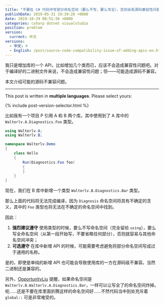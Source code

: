 ```yaml
---
title: "不要在 C# 代码中写部分命名空间（要么不写，要么写全），否则会有源码兼容性问题"
publishDate: 2019-05-31 19:39:26 +0800
date: 2019-10-29 08:51:56 +0800
categories: csharp dotnet visualstudio
position: problem
version:
  current: 中文
versions:
  - 中文: #
  - English: /post/source-code-compatibility-issue-of-adding-apis-en.html
---
```


我只是增加库的一个 API，比如增加几个类而已，应该不会造成兼容性问题吧。对于编译好的二进制文件来说，不会造成兼容性问题；但——可能造成源码不兼容。

本文介绍可能的源码不兼容问题。

---

This post is written in **multiple languages**. Please select yours:

{% include post-version-selector.html %}

比如我有一个项目 P 引用 A 和 B 两个库。其中使用到了 A 库中的 `Walterlv.A.Diagnostics.Foo` 类型。

```csharp
using Walterlv.A;
using Walterlv.B;

namespace Walterlv.Demo
{
    class Hello
    {
        Run(Diagnostics.Foo foo)
        {
        }
    }
}
```

现在，我们在 B 库中新增一个类型 `Walterlv.B.Diagnostics.Bar` 类型。

那么上面的代码将无法完成编译，因为 `Diagnosis` 命名空间将具有不确定的含义，其中的 `Foo` 类型也将无法在不确定的命名空间中找到。

因此：

1. **强烈建议遵守** 使用类型的时候，要么不写命名空间（完全留给 `using`），要么写全命名空间（从第一段开始写，不要省略任何部分），否则就容易与其他命名空间冲突；
2. **可选遵守** 在库中新增 API 的时候，可能需要考虑避免将部分命名空间写成过于通用的名称。

是的，即使是单纯的新增 API 也可能会导致使用库的一方在源码级不兼容。当然二进制还是兼容的。

另外，[OpportunityLiu](https://github.com/OpportunityLiu) 提醒，如果命名空间是 `Walterlv.B.Walterlv.A.Diagnostics.Bar`，一样可以让写全了的命名空间炸掉。呃……还是不要在库里面折腾这样的命名空间好……不然代码当中到处充斥着 `global::` 可是非常难受的。
